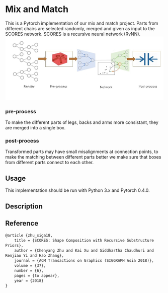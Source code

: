 # Mix and Match 
This is a Pytorch implementation of our mix and match project. 
Parts from different chairs are selected randomly, merged and given as input to the SCORES network.
SCORES is a recursive neural network (RvNN).
![alt text](https://github.com/sepideh-srj/764project/blob/main/cg.jpg)

### pre-process
To make the different parts of legs, backs and arms more consistant, they are merged into a single box.
### post-process
Transformed parts may have small misalignments at connection points, to make the matching between different parts better we make sure that boxes from different parts connect to each other.

## Usage
This implementation should be run with Python 3.x and Pytorch 0.4.0.


## Description

## Reference
```
@article {zhu_siga18,
    title = {SCORES: Shape Composition with Recursive Substructure Priors},
    author = {Chenyang Zhu and Kai Xu and Siddhartha Chaudhuri and Renjiao Yi and Hao Zhang},
    journal = {ACM Transactions on Graphics (SIGGRAPH Asia 2018)},
    volume = {37},
    number = {6},
    pages = {to appear},
    year = {2018}
}
```
